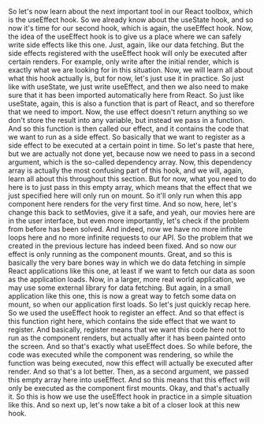 So let's now learn about the next important tool
in our React toolbox, which is the useEffect hook.
So we already know about the useState hook,
and so now it's time for our second hook,
which is again, the useEffect hook.
Now, the idea of the useEffect hook is to give us a place
where we can safely write side effects like this one.
Just, again, like our data fetching.
But the side effects registered with the useEffect hook
will only be executed after certain renders.
For example, only write after the initial render,
which is exactly what we are looking for in this situation.
Now, we will learn all about what this hook actually is,
but for now, let's just use it in practice.
So just like with useState, we just write useEffect,
and then we also need to make sure
that it has been imported automatically here from React.
So just like useState, again,
this is also a function that is part of React,
and so therefore that we need to import.
Now, the use effect doesn't return anything
so we don't store the result into any variable,
but instead we pass in a function.
And so this function is then called our effect,
and it contains the code that we want to run
as a side effect.
So basically that we want to register as a side effect
to be executed at a certain point in time.
So let's paste that here, but we are actually not done yet,
because now we need to pass in a second argument,
which is the so-called dependency array.
Now, this dependency array is actually
the most confusing part of this hook, and we will, again,
learn all about this throughout this section.
But for now, what you need to do here
is to just pass in this empty array,
which means that the effect that we just specified here
will only run on mount.
So it'll only run when this app component here
renders for the very first time.
And so now, here, let's change this back to setMovies,
give it a safe, and yeah, our movies here
are in the user interface, but even more importantly,
let's check if the problem from before has been solved.
And indeed, now we have no more infinite loops here
and no more infinite requests to our API.
So the problem that we created in the previous lecture
has indeed been fixed.
And so now our effect is only running
as the component mounts.
Great, and so this is basically the very bare bones way
in which we do data fetching in simple React applications
like this one, at least if we want to fetch our data
as soon as the application loads.
Now, in a larger, more real world application,
we may use some external library for data fetching.
But again, in a small application like this one,
this is now a great way to fetch some data on mount,
so when our application first loads.
So let's just quickly recap here.
So we used the useEffect hook to register an effect.
And so that effect is this function right here,
which contains the side effect that we want to register.
And basically, register means that we want this code here
not to run as the component renders,
but actually after it has been painted onto the screen.
And so that's exactly what useEffect does.
So while before, the code was executed
while the component was rendering,
so while the function was being executed,
now this effect will actually be executed after render.
And so that's a lot better.
Then, as a second argument,
we passed this empty array here into useEffect.
And so this means that this effect will only be executed
as the component first mounts.
Okay, and that's actually it.
So this is how we use the useEffect hook in practice
in a simple situation like this.
And so next up, let's now take a bit of a closer look
at this new hook.